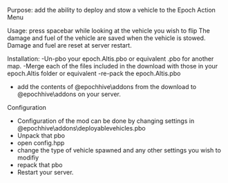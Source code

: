 
Purpose: add the ability to deploy and stow a vehicle to the Epoch Action Menu 

Usage: press spacebar while looking at the vehicle you wish to flip
The damage and fuel of the vehicle are saved when the vehicle is stowed. 
Damage and fuel are reset at server restart. 

Installation: 
-Un-pbo your epoch.Altis.pbo or equivalent .pbo for another map.
-Merge each of the files included in the download with those in your epoch.Altis folder or equivalent 
-re-pack the epoch.Altis.pbo

- add the contents of @epochhive\addons from the download to @epochhive\addons on your server.

Configuration
- Configuration of the mod can be done by changing settings in @epochhive\addons\deployablevehicles.pbo
- Unpack that pbo
- open config.hpp
- change the type of vehicle spawned and any other settings you wish to modifiy
- repack that pbo
- Restart your server.


 
